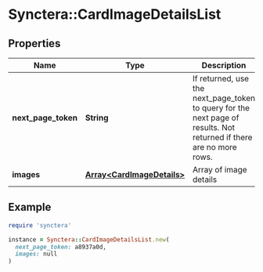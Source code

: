 # Synctera::CardImageDetailsList

## Properties

| Name | Type | Description | Notes |
| ---- | ---- | ----------- | ----- |
| **next_page_token** | **String** | If returned, use the next_page_token to query for the next page of results. Not returned if there are no more rows. | [optional] |
| **images** | [**Array&lt;CardImageDetails&gt;**](CardImageDetails.md) | Array of image details |  |

## Example

```ruby
require 'synctera'

instance = Synctera::CardImageDetailsList.new(
  next_page_token: a8937a0d,
  images: null
)
```

